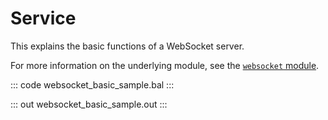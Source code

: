 # Service

This explains the basic functions of a WebSocket server.

For more information on the underlying module, see the [`websocket` module](https://docs.central.ballerina.io/ballerina/websocket/latest/).

::: code websocket_basic_sample.bal :::

::: out websocket_basic_sample.out :::